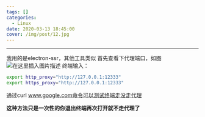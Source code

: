 ```yaml
---
tags: []
categories:
  - Linux
date: 2020-03-13 18:45:00
cover: /img/post/12.jpg
---
```


---

我用的是electron-ssr，其他工具类似
首先查看下代理端口，如图
![在这里插入图片描述](https://img-blog.csdnimg.cn/20200313165830364.png?x-oss-process=image/watermark,type_ZmFuZ3poZW5naGVpdGk,shadow_10,text_aHR0cHM6Ly9ibG9nLmNzZG4ubmV0L3pzczE5Mg==,size_16,color_FFFFFF,t_70)
终端输入：

```bash
export http_proxy="http://127.0.0.1:12333"
export https_proxy="http://127.0.0.1:12333"
```
通过curl www.google.com命令可以测试终端走没走代理

**这种方法只是一次性的你退出终端再次打开就不走代理了**
